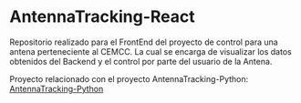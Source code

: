 # AntennaTracking-React
Repositorio realizado para el FrontEnd del proyecto de control para una antena perteneciente al CEMCC. La cual se encarga de visualizar los datos obtenidos del Backend y el control por parte del usuario de la Antena.

Proyecto relacionado con el proyecto AntennaTracking-Python: [AntennaTracking-Python](https://github.com/DiegoVeraSuazo/AntennaTracking-Python)
